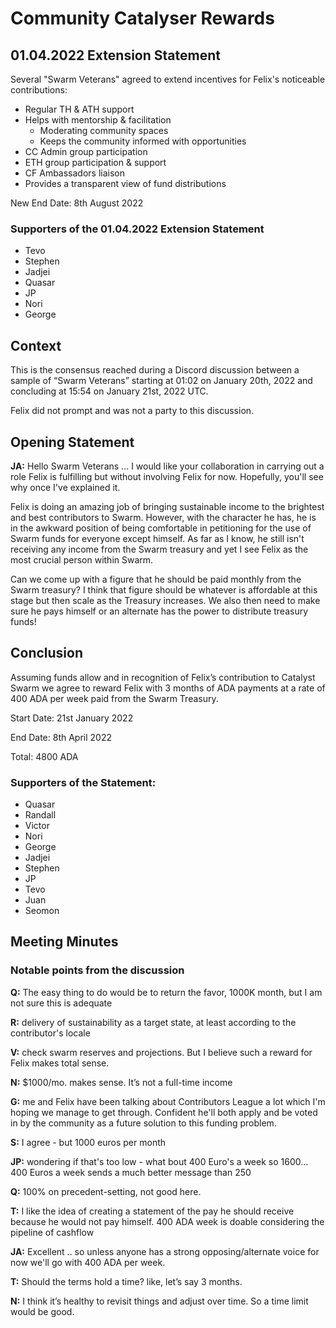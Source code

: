 # Community Catalyser Rewards

## 01.04.2022 Extension Statement

Several "Swarm Veterans" agreed to extend incentives for Felix's noticeable contributions:

* Regular TH & ATH support
* Helps with mentorship & facilitation
  * Moderating community spaces
  * Keeps the community informed with opportunities
* CC Admin group participation
* ETH group participation & support
* CF Ambassadors liaison
* Provides a transparent view of fund distributions

New End Date: 8th August 2022

### Supporters of the 01.04.2022 Extension Statement

* Tevo
* Stephen
* Jadjei
* Quasar
* JP
* Nori
* George

## Context&#x20;

This is the consensus reached during a Discord discussion between a sample of “Swarm Veterans” starting at 01:02 on January 20th, 2022 and concluding at 15:54 on January 21st, 2022 UTC.

Felix did not prompt and was not a party to this discussion.

## Opening Statement

**JA:** Hello Swarm Veterans ... I would like your collaboration in carrying out a role Felix is fulfilling but without involving Felix for now. Hopefully, you'll see why once I've explained it.

Felix is doing an amazing job of bringing sustainable income to the brightest and best contributors to Swarm. However, with the character he has, he is in the awkward position of being comfortable in petitioning for the use of Swarm funds for everyone except himself. As far as I know, he still isn't receiving any income from the Swarm treasury and yet I see Felix as the most crucial person within Swarm.

Can we come up with a figure that he should be paid monthly from the Swarm treasury? I think that figure should be whatever is affordable at this stage but then scale as the Treasury increases. We also then need to make sure he pays himself or an alternate has the power to distribute treasury funds!

## **Conclusion**

Assuming funds allow and in recognition of Felix’s contribution to Catalyst Swarm we agree to reward Felix with 3 months of ADA payments at a rate of 400 ADA per week paid from the Swarm Treasury.

Start Date: 21st January 2022

End Date: 8th April 2022

Total: 4800 ADA

### Supporters of the Statement:

* Quasar
* Randall
* Victor
* Nori
* George
* Jadjei
* Stephen
* JP
* Tevo
* Juan
* Seomon

## **Meeting Minutes**

### **Notable points from the discussion**

**Q:** The easy thing to do would be to return the favor, 1000K month, but I am not sure this is adequate

**R:** delivery of sustainability as a target state, at least according to the contributor's locale

**V:** check swarm reserves and projections. But I believe such a reward for Felix makes total sense.

**N:** $1000/mo. makes sense. It’s not a full-time income

**G:** me and Felix have been talking about Contributors League a lot which I'm hoping we manage to get through. Confident he'll both apply and be voted in by the community as a future solution to this funding problem.

**S:** I agree - but 1000 euros per month

**JP:** wondering if that's too low - what bout 400 Euro's a week so 1600… 400 Euros a week sends a much better message than 250

**Q:** 100% on precedent-setting, not good here.

**T:** I like the idea of creating a statement of the pay he should receive because he would not pay himself. 400 ADA week is doable considering the pipeline of cashflow

**JA:** Excellent .. so unless anyone has a strong opposing/alternate voice for now we'll go with 400 ADA per week.

**T:** Should the terms hold a time? like, let’s say 3 months.

**N:** I think it’s healthy to revisit things and adjust over time. So a time limit would be good.
